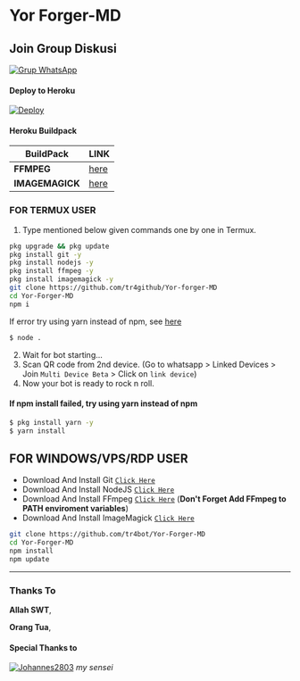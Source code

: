 # Yor Forger-MD


## Join Group Diskusi
[![Grup WhatsApp](https://img.shields.io/badge/WhatsApp%20Group-25D366?style=for-the-badge&logo=whatsapp&logoColor=white)](https://chat.whatsapp.com/Jyv7EHaKjGzC4F487YeAtF) 


#### Deploy to Heroku
[![Deploy](https://www.herokucdn.com/deploy/button.svg)](https://heroku.com/deploy?template=https://github.com/tr4github/Yor-forger-MD)

#### Heroku Buildpack
| BuildPack | LINK |
|--------|--------|
| **FFMPEG** |[here](https://github.com/jonathanong/heroku-buildpack-ffmpeg-latest) |
| **IMAGEMAGICK** | [here](https://github.com/DuckyTeam/heroku-buildpack-imagemagick) |

### FOR TERMUX USER
1. Type mentioned below given commands one by one in Termux.
```sh
pkg upgrade && pkg update
pkg install git -y
pkg install nodejs -y
pkg install ffmpeg -y
pkg install imagemagick -y
git clone https://github.com/tr4github/Yor-forger-MD
cd Yor-Forger-MD
npm i 
```
If error try using yarn instead of npm, see [here](https://github.com/BochilGaming/games-wabot/tree/multi-device#if-npm-install-failed--try--using-yarn-instead-of-npm)
```sh
$ node .
```
2. Wait for bot starting...
3. Scan QR code from 2nd device. (Go to whatsapp > Linked Devices > Join `Multi Device Beta` > Click on `link device`)
4. Now your bot is ready to rock n roll.

#### If npm install failed, try using yarn instead of npm
```sh
$ pkg install yarn -y
$ yarn install
```

## FOR WINDOWS/VPS/RDP USER

* Download And Install Git [`Click Here`](https://git-scm.com/downloads)
* Download And Install NodeJS [`Click Here`](https://nodejs.org/en/download)
* Download And Install FFmpeg [`Click Here`](https://ffmpeg.org/download.html) (**Don't Forget Add FFmpeg to PATH enviroment variables**)
* Download And Install ImageMagick [`Click Here`](https://imagemagick.org/script/download.php)

```bash
git clone https://github.com/tr4bot/Yor-Forger-MD
cd Yor-Forger-MD
npm install
npm update
```
---------
### Thanks To 
**Allah SWT**,

**Orang Tua**,


#### Special Thanks to
[![Johannes2803](https://github.com/Johannes2803.png?size=100)](https://github.com/Johannes2803)
*my sensei*
